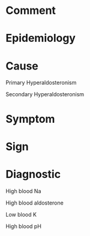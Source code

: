 # Comment

# Epidemiology

# Cause

Primary Hyperaldosteronism

Secondary Hyperaldosteronism

# Symptom

# Sign

# Diagnostic

High blood Na

High blood aldosterone

Low blood K

High blood pH
